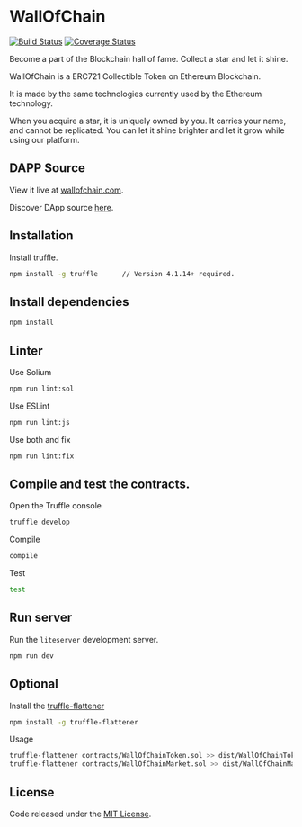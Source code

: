 # WallOfChain

[![Build Status](https://travis-ci.org/paneedesign/wallofchain.svg?branch=master)](https://travis-ci.org/paneedesign/wallofchain)
[![Coverage Status](https://coveralls.io/repos/github/paneedesign/wallofchain/badge.svg?branch=master)](https://coveralls.io/github/paneedesign/wallofchain?branch=master)

Become a part of the Blockchain hall of fame. Collect a star and let it shine.

WallOfChain is a ERC721 Collectible Token on Ethereum Blockchain.

It is made by the same technologies currently used by the Ethereum technology.

When you acquire a star, it is uniquely owned by you. It carries your name, and cannot be replicated. You can let it shine brighter and let it grow while using our platform.

## DAPP Source

View it live at [wallofchain.com](https://wallofchain.com/).

Discover DApp source [here](https://github.com/paneedesign/wallofchain/tree/site).  

## Installation

Install truffle.

```bash
npm install -g truffle      // Version 4.1.14+ required.
```

## Install dependencies

```bash
npm install
```

## Linter

Use Solium

```bash
npm run lint:sol
```

Use ESLint

```bash
npm run lint:js
```

Use both and fix

```bash
npm run lint:fix
```

## Compile and test the contracts.

Open the Truffle console

```bash
truffle develop
```

Compile 

```bash
compile 
```

Test

```bash
test
```

## Run server

Run the `liteserver` development server.

```bash
npm run dev
```

## Optional

Install the [truffle-flattener](https://github.com/alcuadrado/truffle-flattener)

```bash
npm install -g truffle-flattener
```
 
Usage 

```bash
truffle-flattener contracts/WallOfChainToken.sol >> dist/WallOfChainToken.dist.sol
truffle-flattener contracts/WallOfChainMarket.sol >> dist/WallOfChainMarket.dist.sol
```

## License

Code released under the [MIT License](https://github.com/paneedesign/wallofchain/blob/master/LICENSE).
